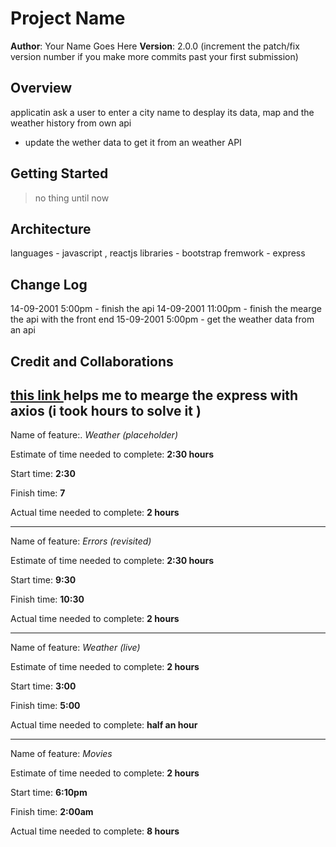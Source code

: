 # Project Name

**Author**: Your Name Goes Here
**Version**: 2.0.0 (increment the patch/fix version number if you make more commits past your first submission)

## Overview

<!-- Provide a high level overview of what this application is and why you are building it, beyond the fact that it's an assignment for this class. (i.e. What's your problem domain?) -->

applicatin ask a user to enter a city name to desplay its data, map and the weather history from own api

- update the wether data to get it from an weather API

## Getting Started

<!-- What are the steps that a user must take in order to build this app on their own machine and get it running? -->

> no thing until now

## Architecture

<!-- Provide a detailed description of the application design. What technologies (languages, libraries, etc) you're using, and any other relevant design information. -->

languages - javascript , reactjs
libraries - bootstrap
fremwork - express

## Change Log

<!-- Use this area to document the iterative changes made to your application as each feature is successfully implemented. Use time stamps. Here's an example:

01-01-2001 4:59pm - Application now has a fully-functional express server, with a GET route for the location resource. -->

14-09-2001 5:00pm - finish the api
14-09-2001 11:00pm - finish the mearge the api with the front end
15-09-2001 5:00pm - get the weather data from an api

## Credit and Collaborations

<!-- Give credit (and a link) to other people or resources that helped you build this application. -->

## [this link ](https://stackoverflow.com/questions/53846709/how-do-i-use-axios-within-expressjs) helps me to mearge the express with axios (i took hours to solve it )

Name of feature:. _Weather (placeholder)_

Estimate of time needed to complete: **2:30 hours**

Start time: **2:30**

Finish time: **7**

Actual time needed to complete: **2 hours**

---

Name of feature: _Errors (revisited)_

Estimate of time needed to complete: **2:30 hours**

Start time: **9:30**

Finish time: **10:30**

Actual time needed to complete: **2 hours**

---

Name of feature: _Weather (live)_

Estimate of time needed to complete: **2 hours**

Start time: **3:00**

Finish time: **5:00**

Actual time needed to complete: **half an hour**

---

Name of feature: _Movies_

Estimate of time needed to complete: **2 hours**

Start time: **6:10pm**

Finish time: **2:00am**

Actual time needed to complete: **8 hours**
